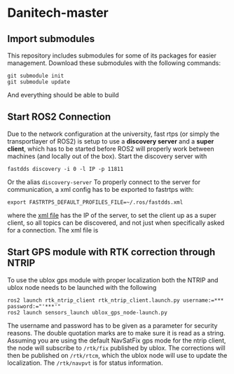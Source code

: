 # Danitech-master

## Import submodules
This repository includes submodules for some of its packages for easier management. 
Download these submodules with the following commands:

```
git submodule init
git submodule update
```

And everything should be able to build


## Start ROS2 Connection
Due to the network configuration at the university, fast rtps (or simply the transportlayer of ROS2) is setup to use a **discovery server** and a **super client**, which has to be started before ROS2 will properly work between machines (and locally out of the box).
Start the discovery server with 
```
fastdds discovery -i 0 -l IP -p 11811
```
Or the alias ```discovery-server``` 
To properly connect to the server for communication, a xml config has to be exported to fastrtps with:
```
export FASTRTPS_DEFAULT_PROFILES_FILE=~/.ros/fastdds.xml
```
where the [xml file](https://github.com/drengene/Danitech-master/blob/main/other/fastdds.xml) has the IP of the server, to set the client up as a super client, so all topics can be discovered, and not just when specifically asked for a connection.
The xml file is 


## Start GPS module with RTK correction through NTRIP
To use the ublox gps module with proper localization both the NTRIP and ublox node needs to be launched with the following
```
ros2 launch rtk_ntrip_client rtk_ntrip_client.launch.py username:=*** password:="'***'"
ros2 launch sensors_launch ublox_gps_node-launch.py
```

The username and password has to be given as a parameter for security reasons. The double quotation marks are to make sure it is read as a string.
Assuming you are using the default NavSatFix gps mode for the ntrip client, the node will subscribe to ```/rtk/fix``` published by ublox. The corrections will then be published on ```/rtk/rtcm```, which the ublox node will use to update the localization. The ```/rtk/navpvt``` is for status information. 